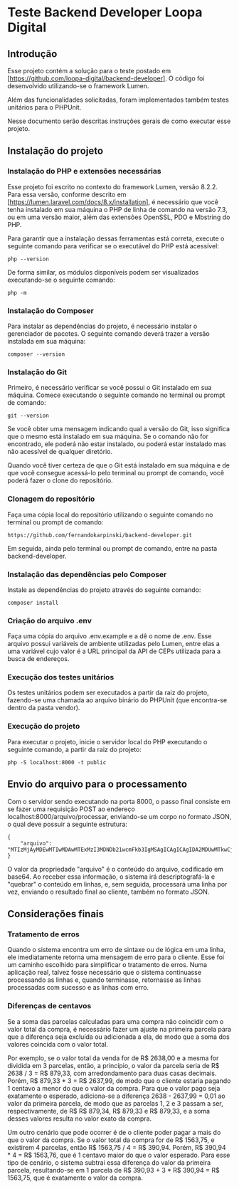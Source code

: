 # Teste Backend Developer Loopa Digital

## Introdução

Esse projeto contém a solução para o teste postado em [https://github.com/loopa-digital/backend-developer]. O código foi desenvolvido utilizando-se o framework Lumen.

Além das funcionalidades solicitadas, foram implementados também testes unitários para o PHPUnit.

Nesse documento serão descritas instruções gerais de como executar esse projeto.

## Instalação do projeto

### Instalação do PHP e extensões necessárias

Esse projeto foi escrito no contexto do framework Lumen, versão 8.2.2. Para essa versão, conforme descrito em [https://lumen.laravel.com/docs/8.x/installation], é necessário que você tenha instalado em sua máquina o PHP de linha de comando na versão 7.3, ou em uma versão maior, além das extensões OpenSSL, PDO e Mbstring do PHP.

Para garantir que a instalação dessas ferramentas está correta, execute o seguinte comando para verificar se o executável do PHP está acessível:

```
php --version
```

De forma similar, os módulos disponíveis podem ser visualizados executando-se o seguinte comando:

```
php -m
```

### Instalação do Composer

Para instalar as dependências do projeto, é necessário instalar o gerenciador de pacotes. O seguinte comando deverá trazer a versão instalada em sua máquina:

```
composer --version
```

### Instalação do Git

Primeiro, é necessário verificar se você possui o Git instalado em sua máquina. Comece executando o seguinte comando no terminal ou prompt de comando:

```
git --version
```

Se você obter uma mensagem indicando qual a versão do Git, isso significa que o mesmo está instalado em sua máquina. Se o comando não for encontrado, ele poderá não estar instalado, ou poderá estar instalado mas não acessível de qualquer diretório.

Quando você tiver certeza de que o Git está instalado em sua máquina e de que você consegue acessá-lo pelo terminal ou prompt de comando, você poderá fazer o clone do repositório.

### Clonagem do repositório

Faça uma cópia local do repositório utilizando o seguinte comando no terminal ou prompt de comando:

```
https://github.com/fernandokarpinski/backend-developer.git
```

Em seguida, ainda pelo terminal ou prompt de comando, entre na pasta backend-developer.

### Instalação das dependências pelo Composer

Instale as dependências do projeto através do seguinte comando:

```
composer install
```

### Criação do arquivo .env

Faça uma cópia do arquivo .env.example e a dê o nome de .env. Esse arquivo possui variáveis de ambiente utilizadas pelo Lumen, entre elas a uma variável cujo valor é a URL principal da API de CEPs utilizada para a busca de endereços.

### Execução dos testes unitários

Os testes unitários podem ser executados a partir da raiz do projeto, fazendo-se uma chamada ao arquivo binário do PHPUnit (que encontra-se dentro da pasta vendor).

### Execução do projeto

Para executar o projeto, inicie o servidor local do PHP executando o seguinte comando, a partir da raiz do projeto:

```
php -S localhost:8000 -t public
```

## Envio do arquivo para o processamento

Com o servidor sendo executando na porta 8000, o passo final consiste em se fazer uma requisição POST ao endereço localhost:8000/arquivo/processar, enviando-se um corpo no formato JSON, o qual deve possuir a seguinte estrutura:

```
{
	"arquivo": "MTIzMjAyMDEwMTIwMDAwMTExMzI3MDNDb21wcmFkb3IgMSAgICAgICAgIDA2MDUwMTkwCjMyMTIwMjAxMDEzMDAwMDE1NjM3NTA0Q29tcHJhZG9yIDIgICAgICAgICAwNjMzMDAwMAoyMzEyMDIwMTAxNDAwMDAyNjM4MDAwM0NvbXByYWRvciAzICAgICAgICAgMDE0NTQwMDA="
}
```

O valor da propriedade "arquivo" é o conteúdo do arquivo, codificado em base64. Ao receber essa informação, o sistema irá descriptografá-la e "quebrar" o conteúdo em linhas, e, sem seguida, processará uma linha por vez, enviando o resultado final ao cliente, também no formato JSON.

## Considerações finais

### Tratamento de erros

Quando o sistema encontra um erro de sintaxe ou de lógica em uma linha, ele imediatamente retorna uma mensagem de erro para o cliente. Esse foi um caminho escolhido para simplificar o tratamento de erros. Numa aplicação real, talvez fosse necessário que o sistema continuasse processando as linhas e, quando terminasse, retornasse as linhas processadas com sucesso e as linhas com erro.

### Diferenças de centavos

Se a soma das parcelas calculadas para uma compra não coincidir com o valor total da compra, é necessário fazer um ajuste na primeira parcela para que a diferença seja excluída ou adicionada a ela, de modo que a soma dos valores coincida com o valor total.

Por exemplo, se o valor total da venda for de R$ 2638,00 e a mesma for dividida em 3 parcelas, então, a princípio, o valor da parcela seria de R$ 2638 / 3 = R$ 879,33, com arredondamento para duas casas decimais. Porém, R$ 879,33 * 3 = R$ 2637,99, de modo que o cliente estaria pagando 1 centavo a menor do que o valor da compra. Para que o valor pago seja exatamente o esperado, adiciona-se a diferença 2638 - 2637,99 = 0,01 ao valor da primeira parcela, de modo que as parcelas 1, 2 e 3 passam a ser, respectivamente, de R$ R$ 879,34, R$ 879,33 e R$ 879,33, e a soma desses valores resulta no valor exato da compra.

Um outro cenário que pode ocorrer é de o cliente poder pagar a mais do que o valor da compra. Se o valor total da compra for de R$ 1563,75, e existirem 4 parcelas, então R$ 1563,75 / 4 = R$ 390,94. Porém, R$ 390,94 * 4 = R$ 1563,76, que é 1 centavo maior do que o valor esperado. Para esse tipo de cenário, o sistema subtrai essa diferença do valor da primeira parcela, resultando-se em 1 parcela de R$ 390,93 + 3 * R$ 390,94 = R$ 1563,75, que é exatamente o valor da compra.
